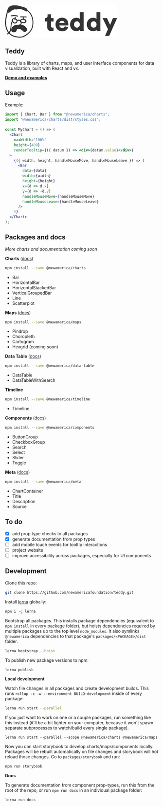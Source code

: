 ![Teddy Logo](./assets/teddy.png)

## Teddy

Teddy is a library of charts, maps, and user interface components for data visualization, built with React and vx.

[**Demo and examples**](https://data.newamerica.org/component-library/)

## Usage

Example:

```jsx
import { Chart, Bar } from "@newamerica/charts";
import "@newamerica/charts/dist/styles.css";

const MyChart = () => (
  <Chart
    maxWidth="100%"
    height={400}
    renderTooltip={({ datum }) => <div>{datum.value}</div>}
  >
    {({ width, height, handleMouseMove, handleMouseLeave }) => (
      <Bar
        data={data}
        width={width}
        height={height}
        x={d => d.x}
        y={d => +d.y}
        handleMouseMove={handleMouseMove}
        handleMouseLeave={handleMouseLeave}
      />
    )}
  </Chart>
);
```

## Packages and docs

_More charts and documentation coming soon_

**Charts** ([docs](./packages/charts/README.md))

```bash
npm install --save @newamerica/charts
```

- Bar
- HorizontalBar
- HorizontalStackedBar
- VerticalGroupedBar
- Line
- Scatterplot

**Maps** ([docs](./packages/maps/README.md))

```bash
npm install --save @newamerica/maps
```

- Pindrop
- Choropleth
- Cartogram
- Hexgrid (coming soon)

**Data Table** ([docs](./packages/data-table/README.md))

```bash
npm install --save @newamerica/data-table
```

- DataTable
- DataTableWithSearch

**Timeline**

```bash
npm install --save @newamerica/timeline
```

- Timeline

**Components** ([docs](./packages/components/README.md))

```bash
npm install --save @newamerica/components
```

- ButtonGroup
- CheckboxGroup
- Search
- Select
- Slider
- Toggle

**Meta** ([docs](./packages/meta/README.md))

```bash
npm install --save @newamerica/meta
```

- ChartContainer
- Title
- Description
- Source

## To do

- [x] add prop type checks to all packages
- [x] generate documentation from prop types
- [ ] add mobile touch events for tooltip interactions
- [ ] project website
- [ ] improve accessibility across packages, especially for UI components

## Development

Clone this repo:

```bash
git clone https://github.com/newamericafoundation/teddy.git
```

Install [lerna](https://github.com/lerna/lerna) globally:

```bash
npm i -g lerna
```

Bootstrap all packages. This installs package dependencies (equivalent to `npm install` in every package folder), but hoists dependencies required by multiple packages up to the top level `node_modules`. It also symlinks `@newamerica` dependencies to that package's `packages/<PACKAGE>/dist` folder.

```bash
lerna bootstrap --hoist
```

To publish new package versions to npm:

```bash
lerna publish
```

**Local development**

Watch file changes in all packages and create development builds. This runs `rollup -c -w --environment BUILD:development` inside of every package:

```bash
lerna run start --parallel
```

If you just want to work on one or a couple packages, run something like this instead (it'll be a bit lighter on your computer, because it won't spawn separate subprocesses to watch/build every single package).

```
lerna run start --parallel --scope @newamerica/charts @newamerica/maps
```

Now you can start storybook to develop charts/maps/components locally. Packages will be rebuilt automatically on file changes and storybook will hot reload those changes. Go to `packages/storybook` and run:

```bash
npm run storybook
```

**Docs**

To generate documentation from component prop-types, run this from the root of the repo, or run `npm run docs` in an individual package folder:

```bash
lerna run docs
```
